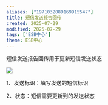```yaml
---
aliases: ["1971032089169915547"]
title: 短信发送报告回传
created: 2025-07-29
modified: 2025-07-29
tags: ['ESB中心']
theme: ESB中心
---
```


短信发送报告回传用于更新短信发送状态

![](https://myhelpdoc.oss-cn-heyuan.aliyuncs.com/mdimages/08f8187c542152c4776f3216df993d0b.jpg)

1、发送标识：填写发送的短信标识

2、状态：短信需要更新到的发送状态

